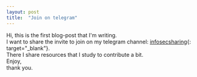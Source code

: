 ```yaml
---
layout: post
title:  "Join on telegram"
---
```


Hi, this is the first blog-post that I'm writing.<br>
I want to share the invite to join on my telegram channel: [infosecsharing](https://t.me/infosecsharing){: target="_blank"}.<br>
There I share resources that I study to contribute a bit.
<br>Enjoy,<br>
thank you.
